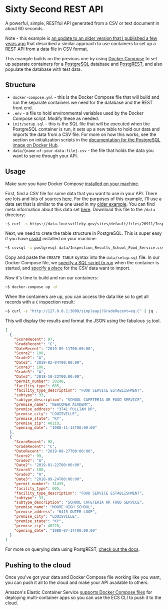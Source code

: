 # Sixty Second REST API

A powerful, simple, RESTful API generated from a CSV or text document in about 60 seconds.

Note - this example is [an update to an older version that I published a few years ago](https://github.com/mheadd/simple-rest-api) that described a similar approach to use containers to set up a REST API from a data file in CSV format.

This example builds on the previous one by using [Docker Compose](https://docs.docker.com/compose/) to set up separate containers for a [PostgreSQL](https://hub.docker.com/_/postgres) database and [PostgREST](http://postgrest.org/en/v6.0/), and also populate the database with test data.

## Structure

* `docker-compose.yml` - this is the Docker Compose file that will build and run the separate containers we need for the database and the REST front end.
* `.env` - a file to hold environmental variables used by the Docker Compose script. Modify these as needed.
* `init/setup.sql` - this is the SQL file that will be executed when the PostgreSQL container is run, it sets up a new table to hold our data and imports the data from a CSV file. For more on how this works, see the section on initialization scripts in the [documentation for the PostgreSQL image on Docker Hub](https://hub.docker.com/_/postgres).
* `data/{name-of-your-data-file}.csv` - the file that holds the data you want to serve through your API.

## Usage

Make sure you have Docker Compose [installed on your machine](https://docs.docker.com/compose/install/).

First, find a CSV file for some data that you want to use in your API. There are lots and lots of sources [here](https://www.data.gov/). For the purposes of this example, I'll use a data set that is similar to the one used in my [older example](https://github.com/mheadd/simple-rest-api). You can find meta information about this data set [here](https://data.louisvilleky.gov/dataset/environmental-health-inspection-results). Download this file to the `/data` directory:

```bash
~$ curl -s https://data.louisvilleky.gov/sites/default/files/26911/Inspection_Results_School_Food_Service.csv > data/Inspection_Results_School_Food_Service.csv
```

Next, we need to crete the table structure in PostgreSQL. This is super easy if you have [csvkit](https://csvkit.readthedocs.io/en/1.0.2/scripts/csvsql.html) installed on your machine:

```bash
~$ csvsql -i postgresql data/Inspection_Results_School_Food_Service.csv
```

Copy and paste the `CREATE TABLE` syntax into the `data/setup.sql` file. In our Docker Compose file, we [specify a SQL script to run](https://github.com/mheadd/sixty-second-rest-api/blob/master/docker-compose.yml#L24) when the container is started, and [specify a place](https://github.com/mheadd/sixty-second-rest-api/blob/master/docker-compose.yml#L25) for the CSV data want to import. 

Now it's time to build and run our containers:

```bash
~$ docker-compose up -d
```

When the containers are up, you can access the data like so to get all records with a `C` inspection result: 

```bash
~$ curl -s "http://127.0.0.1:3000/simpleapi?GradeRecent=eq.C" | jq .
```

This will display the results and format the JSON using the fabulous `jq` tool.


```json
[
  {
    "ScoreRecent": 97,
    "GradeRecent": "C",
    "DateRecent": "2019-09-11T00:00:00",
    "Score2": 100,
    "Grade2": "A",
    "Date2": "2019-02-04T00:00:00",
    "Score3": 100,
    "Grade3": "A",
    "Date3": "2018-10-22T00:00:00",
    "permit_number": 30248,
    "facility_type": 605,
    "facility_type_description": "FOOD SERVICE ESTABLISHMENT",
    "subtype": 33,
    "subtype_description": "SCHOOL CAFETERIA OR FOOD SERVICE",
    "premise_name": "NEWCOMER ACADEMY",
    "premise_address": "3741 PULLIAM DR",
    "premise_city": "LOUISVILLE",
    "premise_state": "KY",
    "premise_zip": 40218,
    "opening_date": "1988-11-14T00:00:00"
  },
  {
    "ScoreRecent": 92,
    "GradeRecent": "C",
    "DateRecent": "2019-08-27T00:00:00",
    "Score2": 99,
    "Grade2": "A",
    "Date2": "2019-01-22T00:00:00",
    "Score3": 100,
    "Grade3": "A",
    "Date3": "2018-09-24T00:00:00",
    "permit_number": 31435,
    "facility_type": 605,
    "facility_type_description": "FOOD SERVICE ESTABLISHMENT",
    "subtype": 33,
    "subtype_description": "SCHOOL CAFETERIA OR FOOD SERVICE",
    "premise_name": "MOORE HIGH SCHOOL",
    "premise_address": "6415 OUTER LOOP",
    "premise_city": "LOUISVILLE",
    "premise_state": "KY",
    "premise_zip": 40228,
    "opening_date": "1988-07-14T00:00:00"
  }
]
```
For more on querying data using PostgREST, [check out the docs](http://postgrest.org/en/v6.0/).

## Pushing to the cloud

Once you've got your data and Docker Compose file working like you want, you can push it all to the cloud and make your API available to others. 

Amazon's Elastic Container Service [supports Docker Compose files](https://docs.aws.amazon.com/AmazonECS/latest/developerguide/ECS_CLI.html) for deploying multi-container apps so you can use the ECS CLI to push it to the cloud.